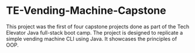 # TE-Vending-Machine-Capstone
This project was the first of four capstone projects done as part of the Tech Elevator Java full-stack boot camp. The project is designed to replicate a simple vending machine CLI using Java. It showcases the principles of OOP.
